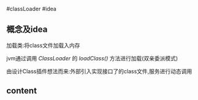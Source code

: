 #classLoader #idea

## 概念及idea

加载类:将class文件加载入内存

jvm通过调用 _ClassLoader_ 的 _loadClass()_ 方法进行加载(双亲委派模式)

由设计Class插件想法而来:外部引入实现接口了的class文件,服务进行动态调用

## content




